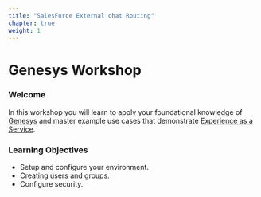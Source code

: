 ```yaml
---
title: "SalesForce External chat Routing"
chapter: true
weight: 1
---
```


# Genesys Workshop

### Welcome

In this workshop you will learn to apply your foundational knowledge of [Genesys](https://genesys.com) and master example use cases that demonstrate [Experience as a Service](https://www.genesys.com/experience-as-a-service).

### Learning Objectives
- Setup and configure your environment.
- Creating users and groups.
- Configure security.